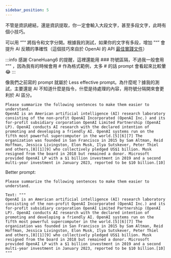 ```yaml
---
sidebar_position: 5
---
```

<head>
  <script defer="defer" src="https://embed.trydyno.com/embedder.js"></script>
  <link href="https://embed.trydyno.com/embedder.css" rel="stylesheet" />
</head>


不管是資訊總結，還是資訊提取，你一定會輸入大段文字，甚至多段文字，此時有個小技巧。

可以用 “”“ 將指令和文字分開。根據我的測試，如果你的文字有多段，增加 ”“” 會提升 AI 反饋的準確性（這個技巧來自於 OpenAI 的 API [最佳實踐文件](https://help.openai.com/en/articles/6654000-best-practices-for-prompt-engineering-with-openai-api)）

:::info 
感謝 CraneHuang6 的提醒，這裡還能用 ### 符號區隔，不過我一般會用 “”“ ，因為我有的時候會用 # 作為格式範例，太多 # 的話 prompt 會看起來比較暈 😂
:::

像我們之前寫的 prompt 就屬於 Less effective prompt。為什麼呢？據我的測試，主要還是 AI 不知道什麼是指令，什麼是待處理的內容，用符號分隔開來會更利於 AI 區分。

```other
Please summarize the following sentences to make them easier to understand.
OpenAI is an American artificial intelligence (AI) research laboratory consisting of the non-profit OpenAI Incorporated (OpenAI Inc.) and its for-profit subsidiary corporation OpenAI Limited Partnership (OpenAI LP). OpenAI conducts AI research with the declared intention of promoting and developing a friendly AI. OpenAI systems run on the fifth most powerful supercomputer in the world.[5][6][7] The organization was founded in San Francisco in 2015 by Sam Altman, Reid Hoffman, Jessica Livingston, Elon Musk, Ilya Sutskever, Peter Thiel and others,[8][1][9] who collectively pledged US$1 billion. Musk resigned from the board in 2018 but remained a donor. Microsoft provided OpenAI LP with a $1 billion investment in 2019 and a second multi-year investment in January 2023, reported to be $10 billion.[10]
```

Better prompt:

```other
Please summarize the following sentences to make them easier to understand.

Text: """
OpenAI is an American artificial intelligence (AI) research laboratory consisting of the non-profit OpenAI Incorporated (OpenAI Inc.) and its for-profit subsidiary corporation OpenAI Limited Partnership (OpenAI LP). OpenAI conducts AI research with the declared intention of promoting and developing a friendly AI. OpenAI systems run on the fifth most powerful supercomputer in the world.[5][6][7] The organization was founded in San Francisco in 2015 by Sam Altman, Reid Hoffman, Jessica Livingston, Elon Musk, Ilya Sutskever, Peter Thiel and others,[8][1][9] who collectively pledged US$1 billion. Musk resigned from the board in 2018 but remained a donor. Microsoft provided OpenAI LP with a $1 billion investment in 2019 and a second multi-year investment in January 2023, reported to be $10 billion.[10]
"""
```

